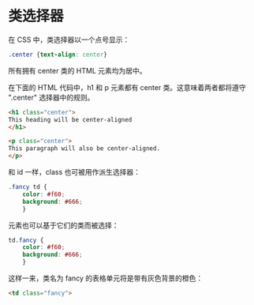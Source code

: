 # 类选择器

在 CSS 中，类选择器以一个点号显示：

```css
.center {text-align: center}
```

所有拥有 center 类的 HTML 元素均为居中。

在下面的 HTML 代码中，h1 和 p 元素都有 center 类。这意味着两者都将遵守 ".center" 选择器中的规则。
```html
<h1 class="center">
This heading will be center-aligned
</h1>

<p class="center">
This paragraph will also be center-aligned.
</p>
```

和 id 一样，class 也可被用作派生选择器：

```css
.fancy td {
	color: #f60;
	background: #666;
	}
```

元素也可以基于它们的类而被选择：
```css
td.fancy {
	color: #f60;
	background: #666;
	}
```

这样一来，类名为 fancy 的表格单元将是带有灰色背景的橙色：

```html
<td class="fancy">
```
